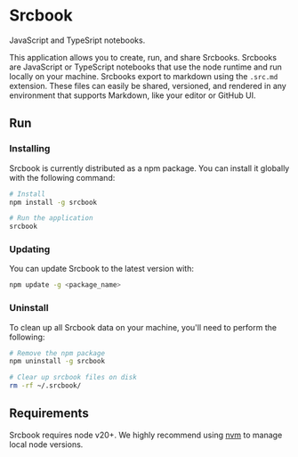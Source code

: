 # Srcbook

JavaScript and TypeSript notebooks.

This application allows you to create, run, and share Srcbooks. Srcbooks are JavaScript or TypeScript notebooks that use the node runtime and run locally on your machine. Srcbooks export to markdown using the `.src.md` extension. These files can easily be shared, versioned, and rendered in any environment that supports Markdown, like your editor or GitHub UI.

## Run

### Installing

Srcbook is currently distributed as a npm package. You can install it globally with the following command:

```bash
# Install
npm install -g srcbook

# Run the application
srcbook
```

### Updating

You can update Srcbook to the latest version with:

```bash
npm update -g <package_name>
```

### Uninstall

To clean up all Srcbook data on your machine, you'll need to perform the following:

```bash
# Remove the npm package
npm uninstall -g srcbook

# Clear up srcbook files on disk
rm -rf ~/.srcbook/
```

## Requirements

Srcbook requires node v20+. We highly recommend using [nvm](https://github.com/nvm-sh/nvm) to manage local node versions.
